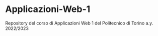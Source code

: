 # Applicazioni-Web-1
Repository del corso di Applicazioni Web 1 del Politecnico di Torino a.y. 2022/2023
